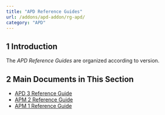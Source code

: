 ```yaml
---
title: "APD Reference Guides"
url: /addons/apd-addon/rg-apd/
category: "APD"
---
```


## 1 Introduction

The *APD Reference Guides* are organized according to version.

## 2 Main Documents in This Section

* [APD 3 Reference Guide](rg-three-apd)
* [APM 2 Reference Guide](rg-two-apm)
* [APM 1 Reference Guide](rg-one-apm)
